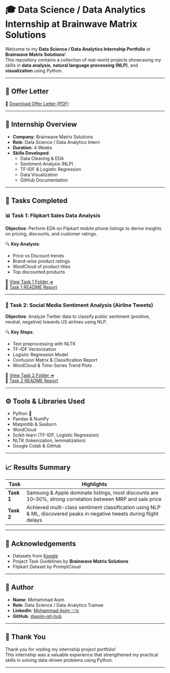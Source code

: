 # 🎓 Data Science / Data Analytics Internship at Brainwave Matrix Solutions

Welcome to my **Data Science / Data Analytics Internship Portfolio** at **Brainwave Matrix Solutions**!  
This repository contains a collection of real-world projects showcasing my skills in **data analysis**, **natural language processing (NLP)**, and **visualization** using Python.

---

## 📄 Offer Letter

📌 [Download Offer Letter (PDF)](https://github.com/asim-git-hub/Brainwave-Matrix-Solutions/blob/main/Offer%20Letter.pdf)

---

## 🧠 Internship Overview

- **Company**: Brainwave Matrix Solutions  
- **Role**: Data Science / Data Analytics Intern  
- **Duration**: 4 Weeks  
- **Skills Developed**:
  - Data Cleaning & EDA
  - Sentiment Analysis (NLP)
  - TF-IDF & Logistic Regression
  - Data Visualization
  - GitHub Documentation

---

## 📁 Tasks Completed

### 📊 Task 1: Flipkart Sales Data Analysis

**Objective**: Perform EDA on Flipkart mobile phone listings to derive insights on pricing, discounts, and customer ratings.

🔍 **Key Analysis**:
- Price vs Discount trends  
- Brand-wise product ratings  
- WordCloud of product titles  
- Top discounted products  

📂 [View Task 1 Folder ➜](./Task-1-Flipkart-Sales-Analysis)  
📄 [Task 1 README Report](./Task-1-Flipkart-Sales-Analysis/README.md)

---

### 💬 Task 2: Social Media Sentiment Analysis (Airline Tweets)

**Objective**: Analyze Twitter data to classify public sentiment (positive, neutral, negative) towards US airlines using NLP.

🔍 **Key Steps**:
- Text preprocessing with NLTK  
- TF-IDF Vectorization  
- Logistic Regression Model  
- Confusion Matrix & Classification Report  
- WordCloud & Time-Series Trend Plots  

📂 [View Task 2 Folder ➜](./Task-2-Sentiment-Analysis-Airlines)  
📄 [Task 2 README Report](./Task-2-Sentiment-Analysis-Airlines/README.md)

---

## ⚙️ Tools & Libraries Used

- Python 🐍
- Pandas & NumPy
- Matplotlib & Seaborn
- WordCloud
- Scikit-learn (TF-IDF, Logistic Regression)
- NLTK (tokenization, lemmatization)
- Google Colab & GitHub

---

## 📈 Results Summary

| Task | Highlights |
|------|------------|
| **Task 1** | Samsung & Apple dominate listings, most discounts are 10–30%, strong correlation between MRP and sale price |
| **Task 2** | Achieved multi-class sentiment classification using NLP & ML, discovered peaks in negative tweets during flight delays |

---

## 📌 Acknowledgements

- Datasets from [Kaggle](https://www.kaggle.com/)  
- Project Task Guidelines by **Brainwave Matrix Solutions**  
- Flipkart Dataset by PromptCloud

---

## 👤 Author

- **Name**: Mohammad Asim  
- **Role**: Data Science / Data Analytics Trainee  
- **LinkedIn**: [Mohammad Asim 🇮🇳](https://www.linkedin.com/in/mohammad-asim-%F0%9F%87%AE%F0%9F%87%B3-85b037b5/)  
- **GitHub**: [@asim-git-hub](https://github.com/asim-git-hub)

---

## 🙌 Thank You

Thank you for visiting my internship project portfolio!  
This internship was a valuable experience that strengthened my practical skills in solving data-driven problems using Python.

---
